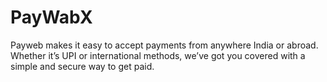 # PayWabX
Payweb makes it easy to accept payments from anywhere India or abroad. Whether it’s UPI or international methods, we’ve got you covered with a simple and secure way to get paid.
